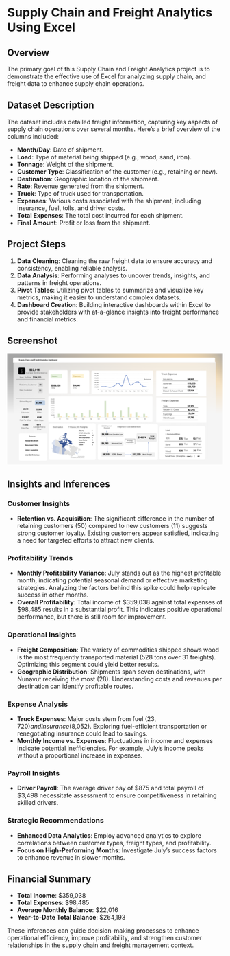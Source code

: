 # Supply Chain and Freight Analytics Using Excel

## Overview

The primary goal of this Supply Chain and Freight Analytics project is to demonstrate the effective use of Excel for analyzing supply chain, and freight data to enhance supply chain operations. 

## Dataset Description

The dataset includes detailed freight information, capturing key aspects of supply chain operations over several months. Here’s a brief overview of the columns included:

- **Month/Day**: Date of shipment.
- **Load**: Type of material being shipped (e.g., wood, sand, iron).
- **Tonnage**: Weight of the shipment.
- **Customer Type**: Classification of the customer (e.g., retaining or new).
- **Destination**: Geographic location of the shipment.
- **Rate**: Revenue generated from the shipment.
- **Truck**: Type of truck used for transportation.
- **Expenses**: Various costs associated with the shipment, including insurance, fuel, tolls, and driver costs.
- **Total Expenses**: The total cost incurred for each shipment.
- **Final Amount**: Profit or loss from the shipment.

## Project Steps

1. **Data Cleaning**: Cleaning the raw freight data to ensure accuracy and consistency, enabling reliable analysis.
2. **Data Analysis**: Performing analyses to uncover trends, insights, and patterns in freight operations.
3. **Pivot Tables**: Utilizing pivot tables to summarize and visualize key metrics, making it easier to understand complex datasets.
4. **Dashboard Creation**: Building interactive dashboards within Excel to provide stakeholders with at-a-glance insights into freight performance and financial metrics.
   
## Screenshot


![img](Dashboard.png)

## Insights and Inferences

### Customer Insights
- **Retention vs. Acquisition**: The significant difference in the number of retaining customers (50) compared to new customers (11) suggests strong customer loyalty. Existing customers appear satisfied, indicating a need for targeted efforts to attract new clients.

### Profitability Trends
- **Monthly Profitability Variance**: July stands out as the highest profitable month, indicating potential seasonal demand or effective marketing strategies. Analyzing the factors behind this spike could help replicate success in other months.
- **Overall Profitability**: Total income of $359,038 against total expenses of $98,485 results in a substantial profit. This indicates positive operational performance, but there is still room for improvement.

### Operational Insights
- **Freight Composition**: The variety of commodities shipped shows wood is the most frequently transported material (528 tons over 31 freights). Optimizing this segment could yield better results.
- **Geographic Distribution**: Shipments span seven destinations, with Nunavut receiving the most (28). Understanding costs and revenues per destination can identify profitable routes.

### Expense Analysis
- **Truck Expenses**: Major costs stem from fuel ($23,720) and insurance ($8,052). Exploring fuel-efficient transportation or renegotiating insurance could lead to savings.
- **Monthly Income vs. Expenses**: Fluctuations in income and expenses indicate potential inefficiencies. For example, July’s income peaks without a proportional increase in expenses.

### Payroll Insights
- **Driver Payroll**: The average driver pay of $875 and total payroll of $3,498 necessitate assessment to ensure competitiveness in retaining skilled drivers.

### Strategic Recommendations
- **Enhanced Data Analytics**: Employ advanced analytics to explore correlations between customer types, freight types, and profitability.
- **Focus on High-Performing Months**: Investigate July’s success factors to enhance revenue in slower months.

## Financial Summary
- **Total Income**: $359,038
- **Total Expenses**: $98,485
- **Average Monthly Balance**: $22,016
- **Year-to-Date Total Balance**: $264,193

These inferences can guide decision-making processes to enhance operational efficiency, improve profitability, and strengthen customer relationships in the supply chain and freight management context.
